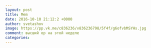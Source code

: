 ```yaml
--- 
layout: post 
title: Mem 
date: 2016-10-10 21:12:2 +0000 
author: svetashov 
image: https://pp.vk.me/c836236/v836236798/5f4f/g6ofvbMSYHs.jpg
comment: высший ор на этой неделе
categories: 
---
```

